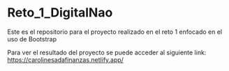 # Reto_1_DigitalNao
Este es el repositorio para el proyecto realizado en el reto 1 enfocado en el uso de Bootstrap

Para ver el resultado del proyecto se puede acceder al siguiente link:
https://carolinesadafinanzas.netlify.app/
